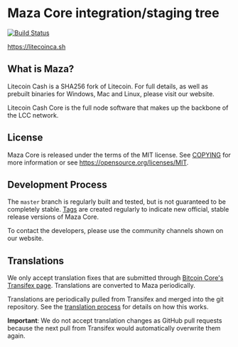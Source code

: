 Maza Core integration/staging tree
=====================================

[![Build Status](https://travis-ci.org/mazacoin/maza.svg?branch=master)](https://travis-ci.org/mazacoin/maza)

https://litecoinca.sh

What is Maza?
---------------------

Litecoin Cash is a SHA256 fork of Litecoin. For full details, as well as prebuilt binaries for 
Windows, Mac and Linux, please visit our website.

Litecoin Cash Core is the full node software that makes up the backbone of the LCC network.

License
-------

Maza Core is released under the terms of the MIT license. See [COPYING](COPYING) for more
information or see https://opensource.org/licenses/MIT.

Development Process
-------------------

The `master` branch is regularly built and tested, but is not guaranteed to be
completely stable. [Tags](https://github.com/mazacoin/maza/tags) are created
regularly to indicate new official, stable release versions of Maza Core.

To contact the developers, please use the community channels shown on our website.

Translations
------------

We only accept translation fixes that are submitted through [Bitcoin Core's Transifex page](https://www.transifex.com/projects/p/bitcoin/).
Translations are converted to Maza periodically.

Translations are periodically pulled from Transifex and merged into the git repository. See the
[translation process](doc/translation_process.md) for details on how this works.

**Important**: We do not accept translation changes as GitHub pull requests because the next
pull from Transifex would automatically overwrite them again.
